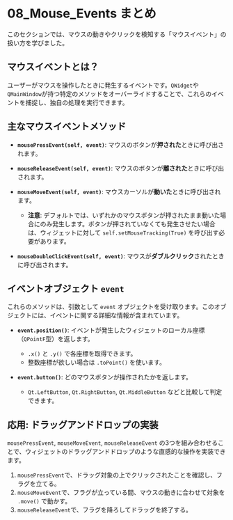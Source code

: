 # 08_Mouse_Events まとめ

このセクションでは、マウスの動きやクリックを検知する「マウスイベント」の扱い方を学びました。

## マウスイベントとは？

ユーザーがマウスを操作したときに発生するイベントです。`QWidget`や`QMainWindow`が持つ特定のメソッドをオーバーライドすることで、これらのイベントを捕捉し、独自の処理を実行できます。

## 主なマウスイベントメソッド

- **`mousePressEvent(self, event)`**: マウスのボタンが**押された**ときに呼び出されます。

- **`mouseReleaseEvent(self, event)`**: マウスのボタンが**離された**ときに呼び出されます。

- **`mouseMoveEvent(self, event)`**: マウスカーソルが**動いた**ときに呼び出されます。
  - **注意**: デフォルトでは、いずれかのマウスボタンが押されたまま動いた場合にのみ発生します。ボタンが押されていなくても発生させたい場合は、ウィジェットに対して `self.setMouseTracking(True)` を呼び出す必要があります。

- **`mouseDoubleClickEvent(self, event)`**: マウスが**ダブルクリック**されたときに呼び出されます。

## イベントオブジェクト `event`

これらのメソッドは、引数として `event` オブジェクトを受け取ります。このオブジェクトには、イベントに関する詳細な情報が含まれています。

- **`event.position()`**: イベントが発生したウィジェットのローカル座標（`QPointF`型）を返します。
  - `.x()` と `.y()` で各座標を取得できます。
  - 整数座標が欲しい場合は `.toPoint()` を使います。

- **`event.button()`**: どのマウスボタンが操作されたかを返します。
  - `Qt.LeftButton`, `Qt.RightButton`, `Qt.MiddleButton` などと比較して判定できます。

## 応用: ドラッグアンドドロップの実装

`mousePressEvent`, `mouseMoveEvent`, `mouseReleaseEvent` の3つを組み合わせることで、ウィジェットのドラッグアンドドロップのような直感的な操作を実装できます。

1. `mousePressEvent`で、ドラッグ対象の上でクリックされたことを確認し、フラグを立てる。
2. `mouseMoveEvent`で、フラグが立っている間、マウスの動きに合わせて対象を `.move()` で動かす。
3. `mouseReleaseEvent`で、フラグを降ろしてドラッグを終了する。

